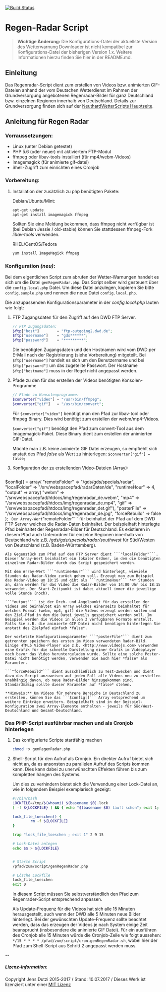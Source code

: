 [![Build Status](https://travis-ci.org/Blog404DE/RegenRadarVideo.svg?branch=develop)](https://travis-ci.org/Blog404DE/RegenRadarVideo)

# Regen-Radar Script

> **Wichtige Änderung:** Die Konfigurations-Datei der aktuellste Version des Wetterwarnung Downloader ist nicht kompatibel zur Konfigurations-Datei der bisherigen Version 1.x. Weitere Informationen hierzu finden Sie hier in der README.md. 


## Einleitung

Das Regenradar-Script dient zum erstellen von Videos bzw. animierten GIF-Dateien anhand der vom Deutschen Wetterdienst im Rahmen der Grundversorgung angebotenen Regenradar-Bilder für ganz Deutschland bzw. einzelnen Regionen innerhalb von Deutschland. Details zur Grundversorgung finden sich auf der [NeuthardWetterScripts Hauptseite](https://github.com/Blog404DE/NeuthardWetterScripts).

## Anleitung für Regen Radar

### Vorraussetzungen:

- Linux (unter Debian getestet)
- PHP 5.6 (oder neuer) mit aktiviertem FTP-Modul
- ffmpeg oder libav-tools installiert (für mp4/webm-Videos)
- Imagemagick (für animierte gif-datei)
- Shell-Zugriff zum einrichten eines Cronjob

### Vorbereitung:

1. Installation der zusätzlich zu php benötigten Pakete:

	Debian/Ubuntu/Mint:
	
	```bash
	apt-get update
	apt-get install imagemagick ffmpeg
	```
	Sollten Sie eine Meldung bekommen, dass ffmpeg nicht verfügbar ist (bei Debian Jessie / old-stable) können Sie stattdessen ffmpeg-Fork *libav-tools* verwenden.

	RHEL/CentOS/Fedora
	
	```bash
	yum install ImageMagick ffmpeg
	```

### Konfiguration *(neu)*:

Bei dem eigentlichen Script zum abrufen der Wetter-Warnungen handelt es sich um die Datei ```genRegenRadar.php```. Das Script selber wird gesteuert über die ```config.local.php``` Datei. Um diese Datei anzulegen, kopieren Sie bitte ```config.sample.php``` und nennen die neue Datei ```config.local.php```.

Die anzupassenden Konfigurationsparameter in der *config.local.php* lauten wie folgt:

1. FTP Zugangsdaten für den Zugriff auf den DWD FTP Server.

	```php
	// FTP Zugangsdaten:
	$ftp["host"]        = "ftp-outgoing2.dwd.de";
	$ftp["username"]    = "gds******";
	$ftp["password"]    = "*********";
	```

	Die benötigten Zugangsdaten und den Hostnamen wird vom DWD per E-Mail nach der Registrierung (siehe Vorbereitung) mitgeteilt. Bei ```$ftp["username"]``` handelt es sich um den Benutzername und bei ```$ftp["password"]``` um das zugeteilte Passwort. Der Hostname ```$ftp["hostname"]``` muss in der Regel nicht angepasst werden.
	
2. Pfade zu den für das erstellen der Videos benötigten Konsolen-Programme 

	```php
	// Pfade zu Konsolenprogramme:
	$converter["video"] = "/usr/bin/ffmpeg";
	$converter["gif"]   = "/usr/bin/convert";
	```	

	Für ```$converter["video"]``` benötigt man den Pfad zur libav-tool oder ffmpeg Binary. Dies wird benötigt zum erstellen der webm/mp4-Videos.
	
	```$converter["gif"]``` benötigt den Pfad zum convert-Tool aus dem Imagemagick-Paket. Diese Binary dient zum erstellen der animierten GIF-Datei.
	
	Möchte man z.B. keine animierte GIF Datei erzeugen, so empfiehlt sich anstatt des Pfad *false* als Wert zu hinterlegen: 
	```$converter["gif"] = false;```
	
3. Konfiguration der zu erstellenden Video-Dateien (Array):

	```php
$config[] = array(	"remoteFolder"  => "/gds/gds/specials/radar",
                  		"localFolder"   => "/srv/webspacepfad/radarDaten/de",
						"runtimeHour"   => 4,
						"output"        => array(	"webm" => "/srv/webspacepfad/htdocs/img/regenradar_de.webm",
                                           			"mp4"  => "/srv/webspacepfad/htdocs/img/regenradar_de.mp4",
													"gif"  => "/srv/webspacepfad/htdocs/img/regenradar_det.gif"),
						"posterFile"    => "/srv/webspacepfad/htdocs/img/regenradar_de.jpg",
						"forceRebuild"  => false
                  );
	```	
	Der Array-Wert ```"remoteFolder"``` für beinhaltet der Pfad auf dem DWD FTP Server welches die Radar-Daten beinhaltet. Der beispielhaft hinterlegte Pfad beinhaltet der Regenradar-Bilder für Deutschland. Es existieren in diesem Pfad auch Unterordner für einzelne Regionen innerhalb von Deutschland wie z.B. */gds/gds/specials/radar/southwest* für Süd/Westen von Deutschland (z.B. Baden-Würrtemberg).
	
	Als Gegenstück zum Pfad auf dem FTP Server dient ```"localFolder"```. Dieser Array-Wert beinhaltet ein lokaler Ordner, in dem die benötigten einzelnen Radar-Bilder durch das Script gespeichert werden. 
	
	Mit dem Array-Wert ```"runtimeHour"``` wird hinterlegt, wieviele Stunden das Radar-Video zurück gehen soll. Erzeugt man zum Beispiel das Radar-Video um 18:15 und gibt als ```runtimeHour``` *4* Stunden an, dann werden für das Video die Radar-Bilder von 14:00 Uhr bis 18:15 verwendet. Der Start-Zeitpunkt ist dabei aktuell immer die jeweilige volle Stunde (noch).
	
	```"output"``` ist der Dreh- und Angelpunkt für das erstellen der Videos und beinhaltet ein Array welches einerseits beinhaltet für welches Format (webm, mp4, gif) die Videos erzeugt werden sollen und den Ziel-Pfad in dem die Datei jeweils gespeichert werden soll. Im Beispiel werden die Videos in allen 3 verfügbaren Formate erstellt. Falls Sie z.B. die animierte GIF Datei nicht benötigen hinterlegen Sie anstatt des Zielpfad einfach *false*.
	
	Der vorletzte Konfigurationsparameter ```"posterFile"``` dient zum getrennten speichern des ersten im Video verwendeten Radar-Bild. Einige HTML5 Video-Player wie z.b. <http://www.videojs.com> verwenden eine Grafik für die schnelle Darstellung einer Grafik im Videoplayer noch bevor das Video heruntergeladen wurde. Sollte eine solche Poster-Datei nicht benötigt werden, verwenden Sie auch hier *false* als Parameter.
	
	```"forceRebuild"``` dient ausschließlich zu Test-Zwecken und dient dazu das Script anzuweisen auf jeden Fall alle Videos neu zu erstellen unabhängig davon, ob neue Radar-Bilder hinzugekommen sind. Standardmäßig sollte dieser Parameter auf *false* stehen.
	
	**Hinweis:** Um Videos für mehrere Bereiche in Deutschland zu erstellen, können Sie das ```$config[]``` Array entsprechend um weitere Einträge erweitern. Beispielhaft sind in der Beispiel-Konfiguration zwei Array-Elemente enthalten - jeweils für Süd/West-Deutschland und Gesamt-Deutschland.
	

### Das PHP-Script ausführbar machen und als Cronjob hinterlegen

1. Das konfigurierte Scripte startfähig machen

	```sh
	chmod +x genRegenRadar.php
	```
	
2. Shell-Script für den Aufruf als Cronjob. Ein direkter Aufruf bietet sich nicht an, da es ansonsten zu parallelen Aufruf des Scripts kommen kann. Dies kann dabei zu unerwünschten Effekten führen bis zum kompletten hängen des Systems. 

	Um dies zu verhindern bietet sich die Verwendung einer Lock-Datei an, wie in folgendem Beispiel exemplarisch gezeigt:
	
	```bash
	#!/bin/bash
	LOCKFILE=/tmp/$(whoami)_$(basename $0).lock
	[ -f ${LOCKFILE} ] && { echo "$(basename $0) läuft schon"; exit 1; }

	lock_file_loeschen() {
    	    rm -f ${LOCKFILE}
	}

	trap "lock_file_loeschen ; exit 1" 2 9 15

	# Lock-Datei anlegen
	echo $$ > ${LOCKFILE}


	# Starte Script
	/pfad/zum/script/genRegenRadar.php

	# Lösche Lockfile
	lock_file_loeschen
	exit 0
	```

	In diesem Script müssen Sie selbstverständlich den Pfad zum Regenrader-Script entsprechend anpassen.

	
	Als Update-Frequenz für die Videos hat sich alle 15 Minuten herausgestellt, auch wenn der DWD alle 5 Minuten neue Bilder hinterlegt. Bei der gewünschten Update-Frequenz sollte beachtet werden, dass das erzeugen der Videos je nach System einige Zeit beansprucht (insbesondere die animierte GIF Datei). Für ein ausführen des Cronjob alle 15 Minuten würde die Cronjob-Zeile wie folgt aussehen:
	```*/15 * * * * /pfad/zum/script/cron.genRegenRadar.sh```, wobei hier der Pfad zum Shell-Script aus Schritt 2 angepasst werden muss.
	

--
##### Lizenz-Information:

Copyright Jens Dutzi 2015-2017 / Stand: 10.07.2017 / Dieses Werk ist lizenziert unter einer [MIT Lizenz](http://opensource.org/licenses/mit-license.php)

